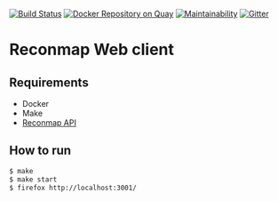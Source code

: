 
[![Build Status](https://travis-ci.com/reconmap/web-client.svg?branch=master)](https://travis-ci.com/github/Reconmap/web-client) [![Docker Repository on Quay](https://img.shields.io/badge/quay.io-latest-green "Docker Repository on Quay")](https://quay.io/repository/reconmap/web-client) [![Maintainability](https://api.codeclimate.com/v1/badges/c66c89d29be730d92085/maintainability)](https://codeclimate.com/github/Reconmap/web-client/maintainability) [![Gitter](https://badges.gitter.im/reconmap/community.svg)](https://gitter.im/reconmap/community?utm_source=badge&utm_medium=badge&utm_campaign=pr-badge)

# Reconmap Web client

## Requirements

- Docker
- Make
- [Reconmap API](https://github.com/Reconmap/api-backend)

## How to run

```sh
$ make
$ make start
$ firefox http://localhost:3001/
```
